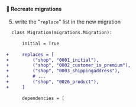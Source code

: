 #### 🤯 Recreate migrations

5. write the "`replace`" list in the new migration

```diff
  class Migration(migrations.Migration):
  
      initial = True
  
+     replaces = [
+         ("shop", "0001_initial"),
+         ("shop", "0002_customer_is_premium"),
+         ("shop", "0003_shippingaddress"),
+         # ...
+         ("shop", "0026_product"),
+     ]
  
      dependencies = [
```


<aside class="notes">
</aside>
